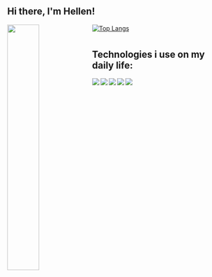 ## Hi there, I'm Hellen!  

<img align="left" width="38%" style="margin-bottom:100%" src="https://github-readme-stats.vercel.app/api?username=hellenrios&show_icons=true&theme=radical" />

[![Top Langs](https://github-readme-stats.vercel.app/api/top-langs/?username=hellenrios&layout=compact)](https://github.com/anuraghazra/github-readme-stats)

#

## Technologies i use on my daily life:

<img align="left" top="40%" src="https://img.shields.io/badge/html5-%23E34F26.svg?style=for-the-badge&logo=html5&logoColor=white"/>
<img align="left" src="https://img.shields.io/badge/css3-%231572B6.svg?style=for-the-badge&logo=css3&logoColor=white"/>
<img align="left" src="https://img.shields.io/badge/bootstrap-%23563D7C.svg?style=for-the-badge&logo=bootstrap&logoColor=white"/>
<img align="left" src="https://img.shields.io/badge/react-%2320232a.svg?style=for-the-badge&logo=react&logoColor=%2361DAFB"/>
<img src="https://img.shields.io/badge/javascript-%23323330.svg?style=for-the-badge&logo=javascript&logoColor=%23F7DF1E"/>



